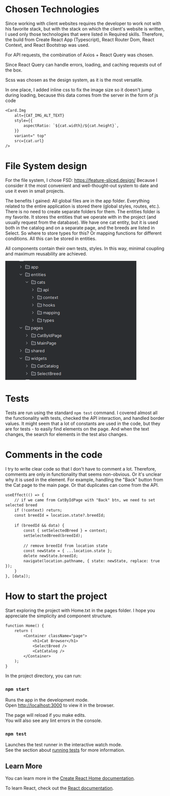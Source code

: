 # Chosen Technologies

Since working with client websites requires the developer to work not with his favorite stack, but with the stack on which the client's website is written, I used only those technologies that were listed in Required skills.
Therefore, the build from Create React App (Typescript), React Router Dom, React Context, and React Bootstrap was used.

For API requests, the combination of Axios + React Query was chosen. 

Since React Query can handle errors, loading, and caching requests out of the box.

Scss was chosen as the design system, as it is the most versatile.

In one place, I added inline css to fix the image size so it doesn't jump during loading, because this data comes from the server in the form of js code

```tsx
<Card.Img
    alt={CAT_IMG_ALT_TEXT}
    style={{
        aspectRatio: `${cat.width}/${cat.height}`,
    }}
    variant=" top"
    src={cat.url}
/>
```

# File System design
For the file system, I chose FSD: https://feature-sliced.design/
Because I consider it the most convenient and well-thought-out system to date and use it even in small projects.

The benefits I gained:
All global files are in the app folder. Everything related to the entire application is stored there (global styles, routes, etc.). There is no need to create separate folders for them.
The entities folder is my favorite. It stores the entities that we operate with in the project (and usually request from the database). We have one cat entity, but it is used both in the catalog and on a separate page, and the breeds are listed in Select. So where to store types for this? Or mapping functions for different conditions. All this can be stored in entities.

All components contain their own tests, styles. In this way, minimal coupling and maximum reusability are achieved.

![./src/readme/file_structure.png](./src/readme/file_structure.png)



# Tests

Tests are run using the standard `npm test` command.
I covered almost all the functionality with tests, checked the API interaction, and handled border values.
It might seem that a lot of constants are used in the code, but they are for tests - to easily find elements on the page. And when the text changes, the search for elements in the test also changes.

# Comments in the code

I try to write clear code so that I don't have to comment a lot. Therefore, comments are only in functionality that seems non-obvious.
Or it's unclear why it is used in the element. For example, handling the "Back" button from the Cat page to the main page. Or that duplicates can come from the API.

```tsx
useEffect(() => {
    // if we came from CatByIdPage with "Back" btn, we need to set selected breed
    if (!context) return;
    const breedId = location.state?.breedId;

    if (breedId && data) {
        const { setSelectedBreed } = context;
        setSelectedBreed(breedId);

        // remove breedId from location state
        const newState = { ...location.state };
        delete newState.breedId;
        navigate(location.pathname, { state: newState, replace: true });
    }
}, [data]);
```

# How to start the project

Start exploring the project with Home.txt in the pages folder. 
I hope you appreciate the simplicity and component structure.

```tsx
function Home() {
    return (
        <Container className="page">
            <h1>Cat Browser</h1>
            <SelectBreed />
            <CatCatalog />
        </Container>
    );
}
```

In the project directory, you can run:

### `npm start`

Runs the app in the development mode.\
Open [http://localhost:3000](http://localhost:3000) to view it in the browser.

The page will reload if you make edits.\
You will also see any lint errors in the console.

### `npm test`

Launches the test runner in the interactive watch mode.\
See the section about [running tests](https://facebook.github.io/create-react-app/docs/running-tests) for more information.

## Learn More

You can learn more in the [Create React Home documentation](https://facebook.github.io/create-react-app/docs/getting-started).

To learn React, check out the [React documentation](https://reactjs.org/).
